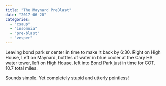 ```yaml
---
title: "The Maynard PreBlast"
date: "2017-06-20"
categories: 
  - "csaup"
  - "insomnia"
  - "pre-blast"
  - "vesper"
---
```


Leaving bond park sr center in time to make it back by 6:30. Right on High House, Left on Maynard, bottles of water in blue cooler at the Cary HS water tower, left on High House, left into Bond Park just in time for COT.  10.7 total miles.

Sounds simple. Yet completely stupid and utterly pointless!
